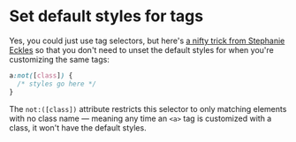 # Set default styles for tags

Yes, you could just use tag selectors, but here's [a nifty trick from Stephanie Eckles](https://moderncss.dev/modern-css-for-dynamic-component-based-architecture/) so that you don't need to unset the default styles for when you're customizing the same tags:

```css
a:not([class]) { 
  /* styles go here */
}
```

The `not:([class])` attribute restricts this selector to only matching elements with no class name — meaning any time an `<a>` tag is customized with a class, it won't have the default styles.